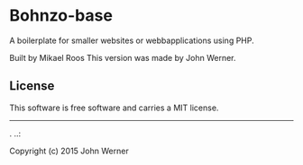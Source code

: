 Bohnzo-base
==================

A boilerplate for smaller websites or webbapplications using PHP.

Built by Mikael Roos
This version was made by John Werner.

License
------------------

This software is free software and carries a MIT license.


------------------
 .
..:

Copyright (c) 2015 John Werner
